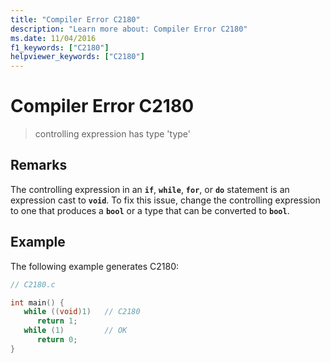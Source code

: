 ```yaml
---
title: "Compiler Error C2180"
description: "Learn more about: Compiler Error C2180"
ms.date: 11/04/2016
f1_keywords: ["C2180"]
helpviewer_keywords: ["C2180"]
---
```

# Compiler Error C2180

> controlling expression has type 'type'

## Remarks

The controlling expression in an **`if`**, **`while`**, **`for`**, or **`do`** statement is an expression cast to **`void`**. To fix this issue, change the controlling expression to one that produces a **`bool`** or a type that can be converted to **`bool`**.

## Example

The following example generates C2180:

```c
// C2180.c

int main() {
   while ((void)1)   // C2180
      return 1;
   while (1)         // OK
      return 0;
}
```
